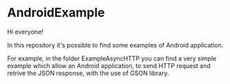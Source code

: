 # AndroidExample

Hi everyone!

In this repository it's possible to find some examples of Android application.

For example, in the folder ExampleAsyncHTTP you can find a very simple example which allow an Android application, to send HTTP request
and retrive the JSON response, with the use of GSON library. 

